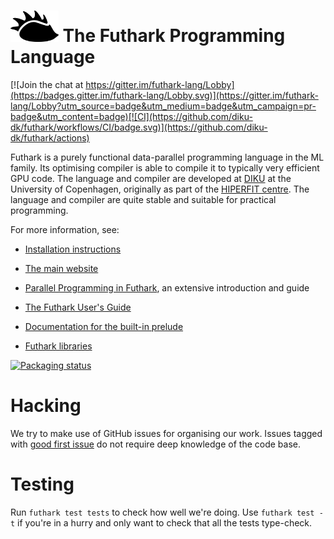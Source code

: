 <img src="assets/logo.svg" height="50px"/> The Futhark Programming Language
==========

[![Join the chat at https://gitter.im/futhark-lang/Lobby](https://badges.gitter.im/futhark-lang/Lobby.svg)](https://gitter.im/futhark-lang/Lobby?utm_source=badge&utm_medium=badge&utm_campaign=pr-badge&utm_content=badge)[![CI](https://github.com/diku-dk/futhark/workflows/CI/badge.svg)](https://github.com/diku-dk/futhark/actions)

Futhark is a purely functional data-parallel programming language in
the ML family.  Its optimising compiler is able to compile it to
typically very efficient GPU code.  The language and compiler are
developed at [DIKU](http://diku.dk) at the University of Copenhagen,
originally as part of the [HIPERFIT centre](http://hiperfit.dk).  The
language and compiler are quite stable and suitable for practical
programming.

For more information, see:

* [Installation instructions](http://futhark.readthedocs.io/en/latest/installation.html)

* [The main website](http://futhark-lang.org)

* [Parallel Programming in
  Futhark](https://futhark-book.readthedocs.io/en/latest/), an
  extensive introduction and guide

* [The Futhark User's Guide](http://futhark.readthedocs.io)

* [Documentation for the built-in prelude](https://futhark-lang.org/docs/prelude)

* [Futhark libraries](https://futhark-lang.org/pkgs/)

[![Packaging status](https://repology.org/badge/vertical-allrepos/futhark.svg)](https://repology.org/project/futhark/versions)

Hacking
=======

We try to make use of GitHub issues for organising our work.  Issues
tagged with
[good first issue](https://github.com/diku-dk/futhark/issues?q=is%3Aissue+is%3Aopen+label%3A%22good+first+issue%22)
do not require deep knowledge of the code base.

Testing
=======

Run `futhark test tests` to check how well we're doing.  Use `futhark
test -t` if you're in a hurry and only want to check that all the
tests type-check.
